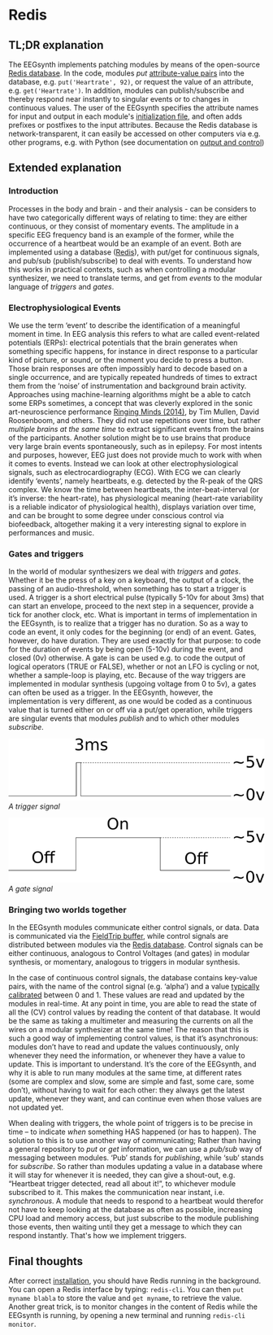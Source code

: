 # Redis

## TL;DR explanation

The EEGsynth implements patching modules by means of the open-source [Redis
database](http://Redis.io/). In the code, modules _put_ [attribute-value
pairs](https://en.wikipedia.org/wiki/Attribute%E2%80%93value_pair) into the
database, e.g. `put('Heartrate', 92)`, or request the value of an attribute,
e.g. `get('Heartrate')`. In addition, modules can publish/subscribe and thereby respond
near instantly to singular events or to changes in continuous values. The user
of the EEGsynth specifies the attribute names for input and output in each
module's [initialization file](inifile.md), and often adds prefixes or postfixes
to the input attributes. Because the Redis database is network-transparent, it
can easily be accessed on other computers via e.g. other programs, e.g. with
Python (see documentation on [output and control](output.md))

## Extended explanation

### Introduction

Processes in the body and brain - and their analysis - can be considers to have
two categorically different ways of relating to time: they are either
continuous, or they consist of momentary events. The amplitude in a specific EEG
frequency band is an example of the former, while the occurrence of a
heartbeat would be an example of an event. Both are implemented using a
database ([Redis](http://Redis.io/)), with put/get for continuous signals, and
pub/sub (publish/subscribe) to deal with events. To understand how this works in
practical contexts, such as when controlling a modular synthesizer, we need to
translate terms, and get from _events_ to the modular language of _triggers_ and
_gates_.

### Electrophysiological Events

We use the term ‘event’ to describe the identification of a meaningful moment in
time. In EEG analysis this refers to what are called event-related potentials
(ERPs): electrical potentials that the brain generates when something specific
happens, for instance in direct response to a particular kind of picture, or
sound, or the moment you decide to press a button. Those brain responses are
often impossibly hard to decode based on a single occurrence, and are typically
repeated hundreds of times to extract them from the ‘noise’ of instrumentation
and background brain activity. Approaches using machine-learning algorithms
might be a able to catch some ERPs sometimes, a concept that was cleverly
explored in the sonic art-neuroscience performance [Ringing Minds
(2014)](http://www.antillipsi.net/art-1/bioart), by Tim Mullen, David
Roosenboom, and others. They did not use repetitions over time, but rather
_multiple brains at the same time_ to extract significant events from the brains
of the participants. Another solution might be to use brains that produce very
large brain events spontaneously, such as in epilepsy. For most intents and
purposes, however, EEG just does not provide much to work with when it comes to
events. Instead we can look at other electrophysiological signals, such as
electrocardiography (ECG). With ECG we can clearly identify ‘events’, namely
heartbeats, e.g. detected by the R-peak of the QRS complex. We know the time
between heartbeats, the inter-beat-interval (or it’s inverse: the heart-rate),
has physiological meaning (heart-rate variability is a reliable indicator of
physiological health), displays variation over time, and can be brought to some
degree under conscious control via biofeedback, altogether making it a very
interesting signal to explore in performances and music.

### Gates and triggers

In the world of modular synthesizers we deal with _triggers_ and _gates_.
Whether it be the press of a key on a keyboard, the output of a clock, the
passing of an audio-threshold, when something has to start a trigger is used. A
trigger is a short electrical pulse (typically 5-10v for about 3ms) that can
start an envelope, proceed to the next step in a sequencer, provide a tick for
another clock, etc. What is important in terms of implementation in the
EEGsynth, is to realize that a trigger has no duration. So as a way to code an
event, it only codes for the beginning (or end) of an event. Gates, however, do
have duration. They are used exactly for that purpose: to code for the duration
of events by being open (5-10v) during the event, and closed (0v) otherwise. A
gate is can be used e.g. to code the output of logical operators (TRUE or
FALSE), whether or not an LFO is cycling or not, whether a sample-loop is
playing, etc. Because of the way triggers are implemented in modular synthesis
(upgoing voltage from 0 to 5v), a gates can often be used as a trigger. In the
EEGsynth, however, the implementation is very different, as one would be coded
as a continuous value that is turned either on or off via a put/get operation,
while triggers are singular events that modules _publish_ and to which other
modules _subscribe_.

![Trigger](figures/trigger.png)
_A trigger signal_

![Gate](figures/gate.png)
_A gate signal_

### Bringing two worlds together

In the EEGsynth modules communicate either control signals, or data. Data is
communicated via the [FieldTrip buffer](buffer.md), while control signals are
distributed between modules via the [Redis database](http://Redis.io/). Control
signals can be either continuous, analogous to Control Voltages (and gates) in
modular synthesis, or momentary, analogous to triggers in modular synthesis.

In the case of continuous control signals, the database contains key-value
pairs, with the name of the control signal (e.g. ‘alpha’) and a value [typically
calibrated](calibration.md) between 0 and 1. These values are read and updated
by the modules in real-time. At any point in time, you are able to read the
state of all the (CV) control values by reading the content of that database. It
would be the same as taking a multimeter and measuring the currents on all the
wires on a modular synthesizer at the same time! The reason that this is such a
good way of implementing control values, is that it’s asynchronous: modules
don’t have to read and update the values continuously, only whenever they need
the information, or whenever they have a value to update. This is important to
understand. It’s the core of the EEGsynth, and why it is able to run many
modules at the same time, at different rates (some are complex and slow, some
are simple and fast, some care, some don’t), without having to wait for each
other: they always get the latest update, whenever they want, and can continue
even when those values are not updated yet.

When dealing with triggers, the whole point of triggers is to be precise in time
– to indicate _when_ something HAS happened (or has to happen). The solution to
this is to use another way of communicating; Rather than having a general
repository to _put_ or _get_ information, we can use a _pub/sub_ way of
messaging between modules. ‘Pub’ stands for _publishing_, while ‘sub’ stands for
_subscribe_. So rather than modules updating a value in a database where it will
stay for whenever it is needed, they can give a shout-out, e.g.   “Heartbeat
trigger detected, read all about it!”, to whichever module subscribed to it.
This makes the communication near instant, i.e. _synchronous_. A module that
needs to respond to a heartbeat would therefor not have to keep looking at the
database as often as possible, increasing CPU load and memory access, but just
subscribe to the module publishing those events, then waiting until they get a
message to which they can respond instantly. That's how we implement triggers.

## Final thoughts

After correct [installation](installation.md), you should have Redis running in
the background. You can open a Redis interface by typing: `redis-cli`. You can
then `put myname blabla` to store the value and `get myname`, to retrieve the value.
Another great trick, is to monitor changes in the content of Redis
while the EEGsynth is running, by opening a new terminal and running `redis-cli
monitor`.
